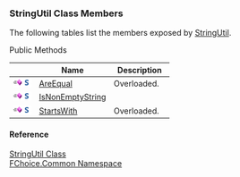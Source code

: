 ﻿### StringUtil Class Members

The following tables list the members exposed by [StringUtil](FChoice.Common~FChoice.Common.StringUtil.md).

Public Methods

|   | Name | Description |
| --- | --- | --- |
| ![Public Method](dotnetimages/publicMethod.png)![static (Shared in Visual Basic)](dotnetimages/static.png) | [AreEqual](FChoice.Common~FChoice.Common.StringUtil~AreEqual.md) | Overloaded.    |
| ![Public Method](dotnetimages/publicMethod.png)![static (Shared in Visual Basic)](dotnetimages/static.png) | [IsNonEmptyString](FChoice.Common~FChoice.Common.StringUtil~IsNonEmptyString.md) |   |
| ![Public Method](dotnetimages/publicMethod.png)![static (Shared in Visual Basic)](dotnetimages/static.png) | [StartsWith](FChoice.Common~FChoice.Common.StringUtil~StartsWith.md) | Overloaded.    |

#### Reference

[StringUtil Class](FChoice.Common~FChoice.Common.StringUtil.md)  
[FChoice.Common Namespace](FChoice.Common~FChoice.Common_namespace.md)